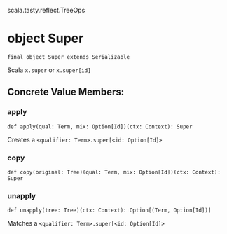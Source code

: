 scala.tasty.reflect.TreeOps
# object Super

<pre><code class="language-scala" >final object Super extends Serializable</pre></code>
Scala `x.super` or `x.super[id]`

## Concrete Value Members:
### apply
<pre><code class="language-scala" >def apply(qual: Term, mix: Option[Id])(ctx: Context): Super</pre></code>
Creates a `<qualifier: Term>.super[<id: Option[Id]>`

### copy
<pre><code class="language-scala" >def copy(original: Tree)(qual: Term, mix: Option[Id])(ctx: Context): Super</pre></code>

### unapply
<pre><code class="language-scala" >def unapply(tree: Tree)(ctx: Context): Option[(Term, Option[Id])]</pre></code>
Matches a `<qualifier: Term>.super[<id: Option[Id]>`

